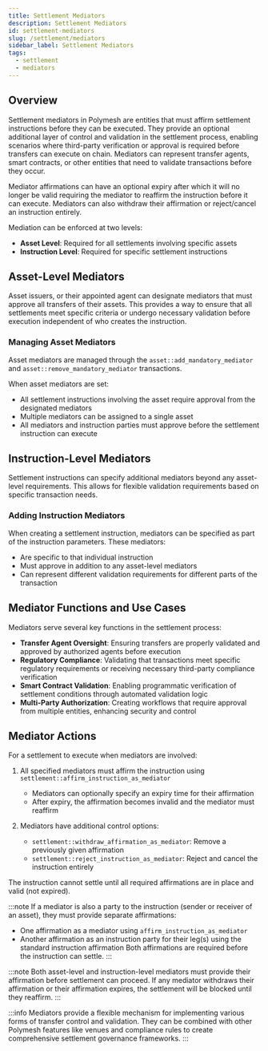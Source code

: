 ```yaml
---
title: Settlement Mediators
description: Settlement Mediators
id: settlement-mediators
slug: /settlement/mediators
sidebar_label: Settlement Mediators
tags:
  - settlement
  - mediators
---
```


## Overview

Settlement mediators in Polymesh are entities that must affirm settlement instructions before they can be executed. They provide an optional additional layer of control and validation in the settlement process, enabling scenarios where third-party verification or approval is required before transfers can execute on chain. Mediators can represent transfer agents, smart contracts, or other entities that need to validate transactions before they occur.

Mediator affirmations can have an optional expiry after which it will no longer be valid requiring the mediator to reaffirm the instruction before it can execute. Mediators can also withdraw their affirmation or reject/cancel an instruction entirely.

Mediation can be enforced at two levels:

- **Asset Level**: Required for all settlements involving specific assets
- **Instruction Level**: Required for specific settlement instructions

## Asset-Level Mediators

Asset issuers, or their appointed agent can designate mediators that must approve all transfers of their assets. This provides a way to ensure that all settlements meet specific criteria or undergo necessary validation before execution independent of who creates the instruction.

### Managing Asset Mediators

Asset mediators are managed through the `asset::add_mandatory_mediator` and `asset::remove_mandatory_mediator` transactions.

When asset mediators are set:

- All settlement instructions involving the asset require approval from the designated mediators
- Multiple mediators can be assigned to a single asset
- All mediators and instruction parties must approve before the settlement instruction can execute

## Instruction-Level Mediators

Settlement instructions can specify additional mediators beyond any asset-level requirements. This allows for flexible validation requirements based on specific transaction needs.

### Adding Instruction Mediators

When creating a settlement instruction, mediators can be specified as part of the instruction parameters. These mediators:

- Are specific to that individual instruction
- Must approve in addition to any asset-level mediators
- Can represent different validation requirements for different parts of the transaction

## Mediator Functions and Use Cases

Mediators serve several key functions in the settlement process:

- **Transfer Agent Oversight**: Ensuring transfers are properly validated and approved by authorized agents before execution
- **Regulatory Compliance**: Validating that transactions meet specific regulatory requirements or receiving necessary third-party compliance verification
- **Smart Contract Validation**: Enabling programmatic verification of settlement conditions through automated validation logic
- **Multi-Party Authorization**: Creating workflows that require approval from multiple entities, enhancing security and control

## Mediator Actions

For a settlement to execute when mediators are involved:

1. All specified mediators must affirm the instruction using `settlement::affirm_instruction_as_mediator`

   - Mediators can optionally specify an expiry time for their affirmation
   - After expiry, the affirmation becomes invalid and the mediator must reaffirm

2. Mediators have additional control options:
   - `settlement::withdraw_affirmation_as_mediator`: Remove a previously given affirmation
   - `settlement::reject_instruction_as_mediator`: Reject and cancel the instruction entirely

The instruction cannot settle until all required affirmations are in place and valid (not expired).

:::note
If a mediator is also a party to the instruction (sender or receiver of an asset), they must provide separate affirmations:

- One affirmation as a mediator using `affirm_instruction_as_mediator`
- Another affirmation as an instruction party for their leg(s) using the standard instruction affirmation
  Both affirmations are required before the instruction can settle.
  :::

:::note
Both asset-level and instruction-level mediators must provide their affirmation before settlement can proceed. If any mediator withdraws their affirmation or their affirmation expires, the settlement will be blocked until they reaffirm.
:::

:::info
Mediators provide a flexible mechanism for implementing various forms of transfer control and validation. They can be combined with other Polymesh features like venues and compliance rules to create comprehensive settlement governance frameworks.
:::
